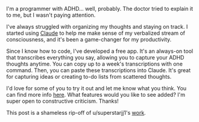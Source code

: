 I'm a programmer with ADHD... well, probably. The doctor tried to explain it to me, but I wasn't paying attention.

I've always struggled with organizing my thoughts and staying on track. I started using [Claude](https://claude.ai) to help me make sense of my verbalized stream of consciousness, and it's been a game-changer for my productivity.

Since I know how to code, I've developed a free app. It's an always-on tool that transcribes everything you say, allowing you to capture your ADHD thoughts anytime. You can copy up to a week's transcriptions with one command. Then, you can paste these transcriptions into Claude. It's great for capturing ideas or creating to-do lists from scattered thoughts.

I'd love for some of you to try it out and let me know what you think. You can find more info [here](https://github.com/8ta4/say). What features would you like to see added? I'm super open to constructive criticism. Thanks!

This post is a shameless rip-off of u/superstarjj1's [work](https://old.reddit.com/r/ADHD_Programmers/comments/17chews/made_an_ai_app_that_breaks_down_scary_tasks_into/).
